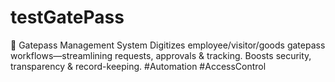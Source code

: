 # testGatePass
📌 Gatepass Management System Digitizes employee/visitor/goods gatepass workflows—streamlining requests, approvals &amp; tracking. Boosts security, transparency &amp; record-keeping. #Automation #AccessControl
